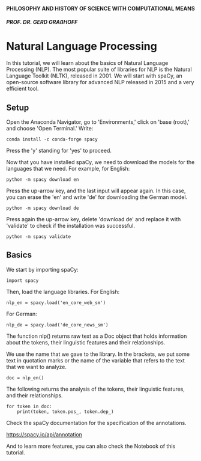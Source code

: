 #### PHILOSOPHY AND HISTORY OF SCIENCE WITH COMPUTATIONAL MEANS

##### PROF. DR. GERD GRAßHOFF 



# Natural Language Processing

In this tutorial, we will learn about the basics of Natural Language Processing (NLP). The most popular suite of libraries for NLP is the Natural Language Toolkit (NLTK), released in 2001. We will start with spaCy, an open-source software library for advanced NLP released in 2015 and a very efficient tool. 



## Setup

Open the Anaconda Navigator, go to 'Environments,' click on 'base (root),' and choose 'Open Terminal.' Write:

```
conda install -c conda-forge spacy
```

Press the 'y' standing for 'yes' to proceed. 

Now that you have installed spaCy, we need to download the models for the languages that we need. For example, for English:

```
python -m spacy download en
```

Press the up-arrow key, and the last input will appear again. In this case, you can erase the 'en' and write 'de' for downloading the German model.

```
python -m spacy download de
```

Press again the up-arrow key, delete 'download de' and replace it with 'validate' to check if the installation was successful.

```
python -m spacy validate
```



## Basics

We start by importing spaCy:

```
import spacy
```

Then, load the language libraries. For English:

```
nlp_en = spacy.load('en_core_web_sm')
```

For German: 

```
nlp_de = spacy.load('de_core_news_sm')
```

The function nlp() returns raw text as a Doc object that holds information about the tokens, their linguistic features and their relationships. 

We use the  name that we gave to the library. In the brackets, we put some text in quotation marks or the name of the variable that refers to the text that we want to analyze.

```
doc = nlp_en()
```

The following returns the analysis of the tokens, their linguistic features, and their relationships. 

```
for token in doc:
    print(token, token.pos_, token.dep_)
```

Check the spaCy documentation for the specification of the annotations.

https://spacy.io/api/annotation

And to learn more features, you can also check the Notebook of this tutorial.

